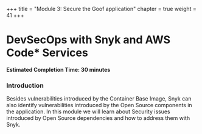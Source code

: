 +++
title = "Module 3: Secure the Goof application"
chapter = true
weight = 41
+++

# DevSecOps with Snyk and AWS Code* Services

**Estimated Completion Time: 30 minutes**

### Introduction

Besides vulnerabilities introduced by the Container Base Image, Snyk can also identify vulnerabilities introduced by the Open Source components in the application. In this module we will learn about Security issues introduced by Open Source dependencies and how to address them with Snyk.